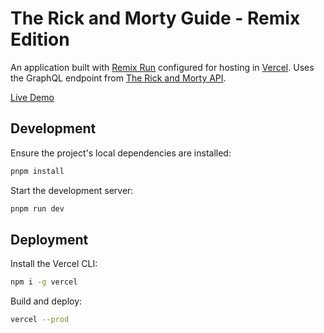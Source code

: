 # The Rick and Morty Guide - Remix Edition

An application built with [Remix Run](https://remix.run/docs) configured for hosting in [Vercel](https://vercel.com). Uses the GraphQL endpoint from [The Rick and Morty API](https://rickandmortyapi.com).

[Live Demo](https://rickandmortyguide.vercel.app)

## Development

Ensure the project's local dependencies are installed:

```sh
pnpm install
```

Start the development server:

```sh
pnpm run dev
```

## Deployment

Install the Vercel CLI:

```sh
npm i -g vercel
```

Build and deploy:

```sh
vercel --prod
```
